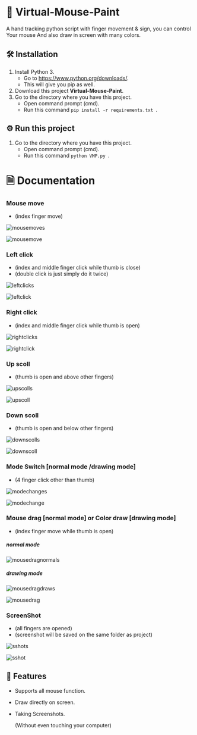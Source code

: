 # 📘 Virtual-Mouse-Paint
A hand tracking python script with finger movement &amp; sign, you can control Your mouse And also draw in screen with many colors. 

## 🛠️ Installation
1. Install Python 3.
   * Go to https://www.python.org/downloads/.
   * This will give you pip as well.
2. Download this project **Virtual-Mouse-Paint**. 
3. Go to the directory where you have this project.
   * Open command prompt (cmd).
   * Run this command `pip install -r requirements.txt `. 

## ⚙️ Run this project
1. Go to the directory where you have this project.
   * Open command prompt (cmd).
   * Run this command `python VMP.py `. 

# 🗎 Documentation
### Mouse move
 * (index finger move)

![mousemoves](https://user-images.githubusercontent.com/82956033/160909480-f17ed717-509d-4e77-aec8-ff4732b25c89.gif) 

![mousemove](https://user-images.githubusercontent.com/82956033/160909550-36ad7e13-cf5b-4c08-9185-92c483eb1d4d.gif)

### Left click
* (index and middle finger click while thumb is close)
* (double click is just simply do it twice)
  
![leftclicks](https://user-images.githubusercontent.com/82956033/160910491-83e22f2c-2a96-4eb4-b8f9-a7d2e4dcf7e5.gif)

![leftclick](https://user-images.githubusercontent.com/82956033/160910538-aa07f1e7-de06-4df1-b275-62c7244047ed.gif)

###  Right click
* (index and middle finger click while thumb is open)
  
![rightclicks](https://user-images.githubusercontent.com/82956033/160910673-27207456-3116-4955-bea7-79b082735a31.gif)

![rightclick](https://user-images.githubusercontent.com/82956033/160910698-87fa5c82-50f2-48c5-a17d-d6af5bdf5267.gif)

###  Up scoll
* (thumb is open and above other fingers)
  
![upscolls](https://user-images.githubusercontent.com/82956033/160911012-e4dc91c8-dde1-424b-8a2c-7650c375ad3a.gif)

![upscoll](https://user-images.githubusercontent.com/82956033/160911032-9ea7b1af-b427-4387-af68-97f0fc74cf64.gif)

###  Down scoll
* (thumb is open and below other fingers)
  
![downscolls](https://user-images.githubusercontent.com/82956033/160910961-6b61212e-44e0-4a33-a697-4556f29ee24b.gif)

![downscoll](https://user-images.githubusercontent.com/82956033/160910985-ac4e4ede-b0cd-4071-97ca-9a2627e2a657.gif)

###  Mode Switch [normal mode /drawing mode]
* (4 finger click other than thumb)
  
![modechanges](https://user-images.githubusercontent.com/82956033/160911185-e064d39b-a25a-4791-a608-25c63da3b222.gif)

![modechange](https://user-images.githubusercontent.com/82956033/160911215-b0dd7f9a-07ed-4d1c-a205-f6b89328bd7b.gif)

###  Mouse drag [normal mode]  or Color draw [drawing mode]
* (index finger move while thumb is open)
  
 ##### normal mode
![mousedragnormals](https://user-images.githubusercontent.com/82956033/160912114-c30757ee-550c-4c57-8636-a8ea7b250f3e.gif)

 ##### drawing mode
![mousedragdraws](https://user-images.githubusercontent.com/82956033/160912145-2516303b-63e1-4a86-b2dd-2fa99709966f.gif)

![mousedrag](https://user-images.githubusercontent.com/82956033/160912191-5f8b3a11-5255-446a-bfcd-c8d2cf1b7455.gif)

###  ScreenShot
* (all fingers are opened)
* (screenshot will be saved on the same folder as project)
  
![sshots](https://user-images.githubusercontent.com/82956033/160911596-a63b9bc4-a77b-4d74-812a-167fc85c9949.gif)

![sshot](https://user-images.githubusercontent.com/82956033/160911625-ee33447a-874e-48b3-bfe8-b2cf3b5e79f4.gif)

## 🚀 Features
* Supports all mouse function.
* Draw directly on screen.
* Taking Screenshots.

  (Without even touching your computer)
